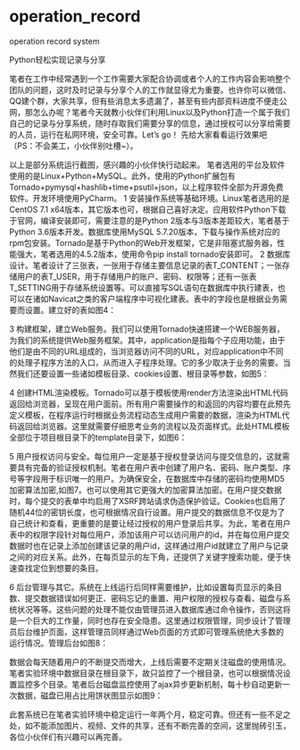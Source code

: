 # operation_record
operation record system


Python轻松实现记录与分享

笔者在工作中经常遇到一个工作需要大家配合协调或者个人的工作内容会影响整个团队的问题，这时及时记录与分享个人的工作就显得尤为重要。也许你可以微信、QQ建个群，大家共享，但有些消息太多遗漏了，甚至有些内部资料进度不便走公网，那怎么办呢？笔者今天就教小伙伴们利用Linux以及Python打造一个属于我们自己的记录与分享系统，随时存取我们需要分享的信息，通过授权可以分享给需要的人员，运行在私网环境，安全可靠。Let’s go！
先给大家看看运行效果吧（PS：不会美工，小伙伴别吐槽~）。
   
以上是部分系统运行截图，感兴趣的小伙伴快行动起来。
笔者选用的平台及软件使用的是Linux+Python+MySQL。此外，使用的Python扩展包有Tornado+pymysql+hashlib+time+psutil+json，以上程序软件全部为开源免费软件。开发环境使用PyCharm。
1 安装操作系统等基础环境。Linux笔者选用的是CentOS 7.1 x64版本，其它版本也可，根据自己喜好决定。应用软件Python下载于官网，编译安装即可，需要注意的是Python 2版本与3版本差距较大，笔者基于Python 3.6版本开发。数据库使用MySQL 5.7.20版本，下载与操作系统对应的rpm包安装。Tornado是基于Python的Web开发框架，它是非阻塞式服务器，性能强大，笔者选用的4.5.2版本，使用命令pip install tornado安装即可。
2 数据库设计。笔者设计了三张表，一张用于存储主要信息记录的表T_CONTENT；一张存储用户的表T_USER，用于存储用户的账户、密码、权限等；还有一张表T_SETTING用于存储系统设置等。可以直接写SQL语句在数据库中执行建表，也可以在诸如Navicat之类的客户端程序中可视化建表。表中的字段也是根据业务需要而设置。建立好的表如图4：
 
3 构建框架，建立Web服务。我们可以使用Tornado快速搭建一个WEB服务器，为我们的系统提供Web服务框架。其中，application是指每个子应用功能，由于他们是由不同的URL组成的，当浏览器访问不同的URL，对应application中不同的处理子程序方法的入口，从而进入子程序处理。它的多少取决于业务的需要。当然我们还要设置一些诸如模板目录、cookies设置、根目录等参数，如图5：
 
4 创建HTML渲染模板。Tornado可以基于模板使用render方法渲染出HTML代码返回给浏览器，呈现在用户面前。所有用户需要操作的和返回的内容均要在此预先定义模板，在程序运行时根据业务流程动态生成用户需要的数据，渲染为HTML代码返回给浏览器。这里就需要仔细思考业务的流程以及页面样式。此处HTML模板全部位于项目根目录下的template目录下，如图6：
 
5 用户授权访问与安全。每位用户一定是基于授权登录访问与提交信息的，这就需要具有完备的验证授权机制。笔者在用户表中创建了用户名、密码、账户类型、序号等字段用于标识唯一的用户。为确保安全，在数据库中存储的密码均使用MD5加密算法加密,如图7。也可以使用其它更强大的加密算法加密。在用户提交数据时，每个提交的表单中均启用了XSRF跨站请求伪造保护验证。Cookies也启用了随机44位的密钥长度，也可根据情况自行设置。用户提交的数据信息不仅是为了自己统计和查看，更重要的是要让经过授权的用户登录后共享。为此，笔者在用户表中的权限字段针对每位用户，添加该用户可以访问用户的id，并在每位用户提交数据时也在记录上添加创建该记录的用户id，这样通过用户id就建立了用户与记录之间的对应关系。此外，在每页显示的左下角，还提供了关键字搜索功能，便于快速查找定位到想要的条目。
 
6 后台管理与其它。系统在上线运行后同样需要维护，比如设置每页显示的条目数、提交数据错误如何更正、密码忘记的重置、用户权限的授权与查看、磁盘与系统状况等等。这些问题的处理不能仅由管理员进入数据库通过命令操作，否则这将是一个巨大的工作量，同时也存在安全隐患。这里通过权限管理，同步设计了管理员后台维护页面，这样管理员同样通过Web页面的方式即可管理系统绝大多数的运行情况。管理后台如图8：
 
数据会每天随着用户的不断提交而增大，上线后需要不定期关注磁盘的使用情况。笔者实验环境中数据目录在根目录下，故只监控了一个根目录，也可以根据情况设置监控多个目录。笔者后台磁盘监控使用了ajax异步更新机制，每十秒自动更新一次数据，磁盘已用占比用饼状图显示如图9：
 
此套系统已在笔者实验环境中稳定运行一年两个月，稳定可靠。但还有一些不足之处，如不能添加图片、视频、文件的共享，还有不断完善的空间，这里抛砖引玉，各位小伙伴们有兴趣可以再完善。
